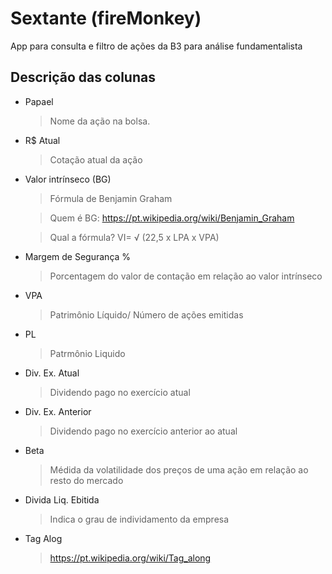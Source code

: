 # Sextante (fireMonkey)
App para consulta e filtro de ações da B3 para análise fundamentalista

## Descrição das colunas
- Papael 
  > Nome da ação na bolsa.

- R$ Atual
  > Cotação atual da ação
  
- Valor intrínseco (BG)

  > Fórmula de Benjamin Graham
  
  > Quem é BG: https://pt.wikipedia.org/wiki/Benjamin_Graham  
  
  > Qual a fórmula? VI= √ (22,5 x LPA x VPA)
  
- Margem de Segurança %

  > Porcentagem do valor de contação em relação ao valor intrínseco
  
- VPA

  > Patrimônio Líquido/ Número de ações emitidas
  
- PL

  > Patrmônio Liquido
  
- Div. Ex. Atual

	> Dividendo pago no exercício atual
	
- Div. Ex. Anterior

	> Dividendo pago no exercício anterior ao atual
	
- Beta	
	> Médida da volatilidade dos preços de uma ação em relação ao resto do mercado	

- Divida Liq. Ebitida
	> Indica o grau de individamento da empresa
	
- Tag Alog
  > https://pt.wikipedia.org/wiki/Tag_along
  
  
  
  
